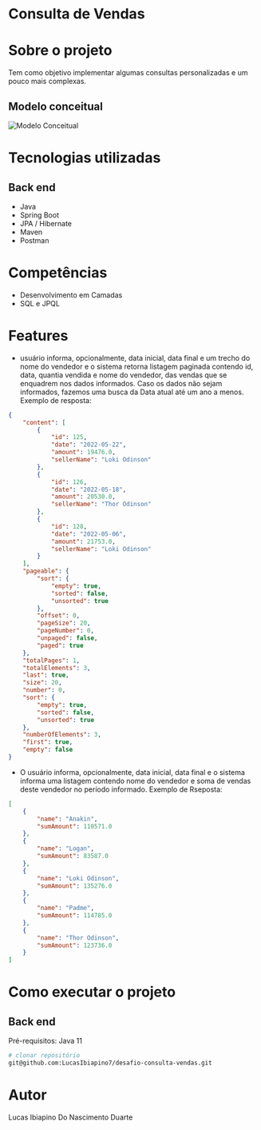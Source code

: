 # Consulta de Vendas

# Sobre o projeto

Tem como objetivo implementar algumas consultas personalizadas e um pouco mais complexas.

## Modelo conceitual
![Modelo Conceitual](https://github.com/LucasIbiapino7/assets/blob/main/imgs/CONSULTA-VENDAS.png)

# Tecnologias utilizadas
## Back end
- Java
- Spring Boot
- JPA / Hibernate
- Maven
- Postman
# Competências
- Desenvolvimento em Camadas
- SQL e JPQL
# Features
- usuário informa, opcionalmente, data inicial, data final e um trecho do nome do vendedor e o sistema retorna listagem paginada contendo id, data, quantia vendida e nome do
vendedor, das vendas que se enquadrem nos dados informados. Caso os dados não sejam informados, fazemos uma busca da Data atual até um ano a menos. Exemplo de resposta:
```json
{
    "content": [
        {
            "id": 125,
            "date": "2022-05-22",
            "amount": 19476.0,
            "sellerName": "Loki Odinson"
        },
        {
            "id": 126,
            "date": "2022-05-18",
            "amount": 20530.0,
            "sellerName": "Thor Odinson"
        },
        {
            "id": 128,
            "date": "2022-05-06",
            "amount": 21753.0,
            "sellerName": "Loki Odinson"
        }
    ],
    "pageable": {
        "sort": {
            "empty": true,
            "sorted": false,
            "unsorted": true
        },
        "offset": 0,
        "pageSize": 20,
        "pageNumber": 0,
        "unpaged": false,
        "paged": true
    },
    "totalPages": 1,
    "totalElements": 3,
    "last": true,
    "size": 20,
    "number": 0,
    "sort": {
        "empty": true,
        "sorted": false,
        "unsorted": true
    },
    "numberOfElements": 3,
    "first": true,
    "empty": false
}
```
- O usuário informa, opcionalmente, data inicial, data final e o sistema informa uma listagem contendo nome do vendedor e soma de vendas deste vendedor
no período informado. Exemplo de Rseposta:
```json
[
    {
        "name": "Anakin",
        "sumAmount": 110571.0
    },
    {
        "name": "Logan",
        "sumAmount": 83587.0
    },
    {
        "name": "Loki Odinson",
        "sumAmount": 135276.0
    },
    {
        "name": "Padme",
        "sumAmount": 114785.0
    },
    {
        "name": "Thor Odinson",
        "sumAmount": 123736.0
    }
]
```

# Como executar o projeto

## Back end
Pré-requisitos: Java 11

```bash
# clonar repositório
git@github.com:LucasIbiapino7/desafio-consulta-vendas.git
```
# Autor

Lucas Ibiapino Do Nascimento Duarte


